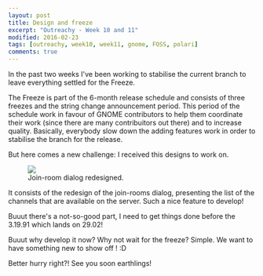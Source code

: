 ```yaml
---
layout: post
title: Design and freeze
excerpt: "Outreachy - Week 10 and 11"
modified: 2016-02-23
tags: [outreachy, week10, week11, gnome, FOSS, polari]
comments: true
---
```


<p> In the past two weeks I've been working to stabilise the current branch to leave everything settled for the Freeze. </p>
<p> The Freeze is part of the 6-month release schedule and consists of three freezes and the string change announcement period.
This period of the schedule work in favour of GNOME contributors to help them coordinate their work 
(since there are many contribuitors out there) and to increase quality. Basically, everybody slow down the adding features work in order to stabilise the branch for the release.</p> 
<p> But here comes a new challenge: I received this designs to work on.</p>
<figure>
	<a href="http://i.imgur.com/NhPUp8s.png" title="Awe-some"><img src="http://i.imgur.com/NhPUp8s.png"></a>
	<figcaption>Join-room dialog redesigned.</figcaption>
</figure>
<p> It consists of the redesign of the join-rooms dialog, presenting the list of the channels that are available on the server. Such a nice feature to develop! </p>
<p> Buuut there's a not-so-good part, I need to get things done before the 3.19.91 which lands on 29.02! </p> 
<p> Buuut why develop it now? Why not wait for the freeze? Simple. We want to have something new to show off ! :D</p>
<p> Better hurry right?! See you soon earthlings! </p> 

